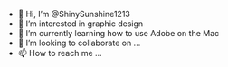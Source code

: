 - 👋 Hi, I’m @ShinySunshine1213
- 👀 I’m interested in graphic design
- 🌱 I’m currently learning how to use Adobe on the Mac
- 💞️ I’m looking to collaborate on ...
- 📫 How to reach me ...

<!---
ShinySunshine1213/ShinySunshine1213 is a ✨ special ✨ repository because its `README.md` (this file) appears on your GitHub profile.
You can click the Preview link to take a look at your changes.
--->
